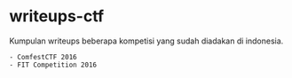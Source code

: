 # writeups-ctf
Kumpulan writeups beberapa kompetisi yang sudah diadakan di indonesia.

	- ComfestCTF 2016
	- FIT Competition 2016
